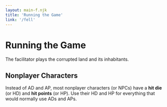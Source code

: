 ```yaml
---
layout: main-f.njk
title: 'Running the Game'
link: '/fell'
---
```


# Running the Game

The facilitator plays the corrupted land and its inhabitants.

## Nonplayer Characters

Instead of AD and AP, most nonplayer characters (or NPCs) have a **hit die** (or HD) and **hit points** (or HP). Use their HD and HP for everything that would normally use ADs and APs.
